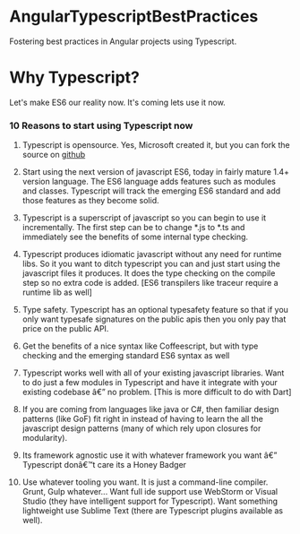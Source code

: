 # AngularTypescriptBestPractices
Fostering best practices in Angular projects using Typescript.

# Why Typescript?
Let's make ES6 our reality now. It's coming lets use it now.

### 10 Reasons to start using Typescript now

1) Typescript is opensource. Yes, Microsoft created it, but you can fork the source on [github](https://github.com/Microsoft/TypeScript)

2) Start using the next version of javascript ES6, today in fairly mature 1.4+ version language. The ES6 language adds features such as modules and classes. Typescript will track the emerging ES6 standard and add those features as they become solid.

3) Typescript is a superscript of javascript so you can begin to use it incrementally. The first step can be to change *.js to *.ts and immediately see the benefits of some internal type checking.

4) Typescript produces idiomatic javascript without any need for runtime libs. So it you want to ditch typescript you can and just start using the javascript files it produces. It does the type checking on the compile step so no extra code is added. [ES6 transpilers like traceur require a runtime lib as well]

5) Type safety. Typescript has an optional typesafety feature so that if you only want typesafe signatures on the public apis then you only pay that price on the public API.

6) Get the benefits of a nice syntax like Coffeescript, but with type checking and the emerging standard ES6 syntax as well

7) Typescript works well with all of your existing javascript libraries. Want to do just a few modules in Typescript and have it integrate with your existing codebase â€” no problem. [This is more difficult to do with Dart]

8) If you are coming from languages like java or C#, then familiar design patterns (like GoF) fit right in instead of having to learn the all the javascript design patterns (many of which rely upon closures for modularity).

9) Its framework agnostic use it with whatever framework you want â€” Typescript donâ€™t care its a Honey Badger

10) Use whatever tooling you want. It is just a command-line compiler. Grunt, Gulp whatever... Want full ide support use WebStorm or Visual Studio (they have intelligent support for Typescript). Want something lightweight use Sublime Text (there are Typescript plugins available as well).
